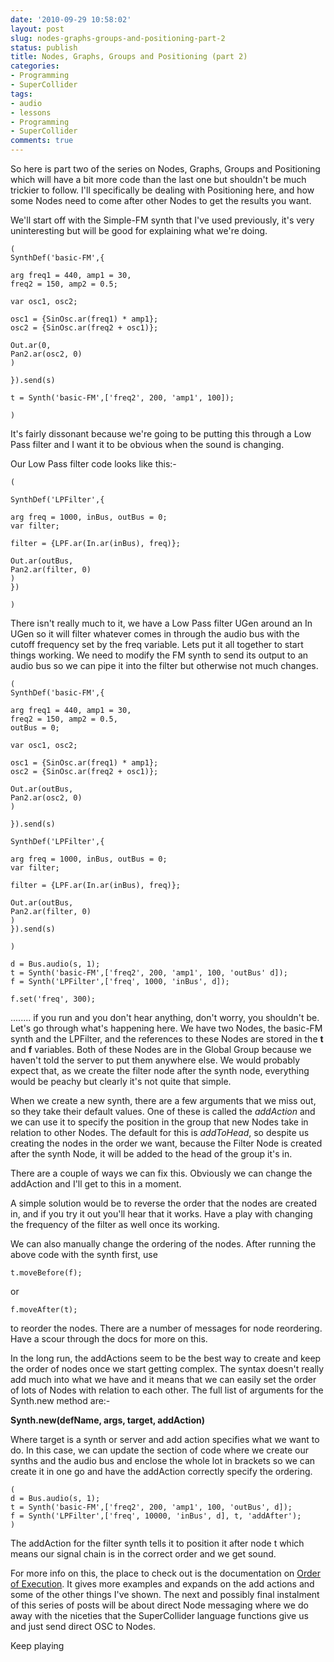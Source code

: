 ```yaml
---
date: '2010-09-29 10:58:02'
layout: post
slug: nodes-graphs-groups-and-positioning-part-2
status: publish
title: Nodes, Graphs, Groups and Positioning (part 2)
categories:
- Programming
- SuperCollider
tags:
- audio
- lessons
- Programming
- SuperCollider
comments: true
---
```


So here is part two of the series on Nodes, Graphs, Groups and Positioning which will have a bit more code than the last one but shouldn't be much trickier to follow. I'll specifically be dealing with Positioning here, and how some Nodes need to come after other Nodes to get the results you want.

We'll start off with the Simple-FM synth that I've used previously, it's very uninteresting but will be good for explaining what we're doing.

    
    (
    SynthDef('basic-FM',{
    
    arg freq1 = 440, amp1 = 30,
    freq2 = 150, amp2 = 0.5;
    
    var osc1, osc2;
    
    osc1 = {SinOsc.ar(freq1) * amp1};
    osc2 = {SinOsc.ar(freq2 + osc1)};
    
    Out.ar(0,
    Pan2.ar(osc2, 0)
    )
    
    }).send(s)
    
    t = Synth('basic-FM',['freq2', 200, 'amp1', 100]);
    
    )


It's fairly dissonant because we're going to be putting this through a Low Pass filter and I want it to be obvious when the sound is changing.

Our Low Pass filter code looks like this:-

    
    (
    
    SynthDef('LPFilter',{
    
    arg freq = 1000, inBus, outBus = 0;
    var filter;
    
    filter = {LPF.ar(In.ar(inBus), freq)};
    
    Out.ar(outBus,
    Pan2.ar(filter, 0)
    )
    })
    
    )


There isn't really much to it, we have a Low Pass filter UGen around an In UGen so it will filter whatever comes in through the audio bus with the cutoff frequency set by the freq variable. Lets put it all together to start things working. We need to modify the FM synth to send its output to an audio bus so we can pipe it into the filter but otherwise not much changes.

    
    (
    SynthDef('basic-FM',{
    
    arg freq1 = 440, amp1 = 30,
    freq2 = 150, amp2 = 0.5,
    outBus = 0;
    
    var osc1, osc2;
    
    osc1 = {SinOsc.ar(freq1) * amp1};
    osc2 = {SinOsc.ar(freq2 + osc1)};
    
    Out.ar(outBus,
    Pan2.ar(osc2, 0)
    )
    
    }).send(s)
    
    SynthDef('LPFilter',{
    
    arg freq = 1000, inBus, outBus = 0;
    var filter;
    
    filter = {LPF.ar(In.ar(inBus), freq)};
    
    Out.ar(outBus,
    Pan2.ar(filter, 0)
    )
    }).send(s)
    
    )
    
    d = Bus.audio(s, 1);
    t = Synth('basic-FM',['freq2', 200, 'amp1', 100, 'outBus' d]);
    f = Synth('LPFilter',['freq', 1000, 'inBus', d]);
    
    f.set('freq', 300);


........ if you run and you don't hear anything, don't worry, you shouldn't be.  Let's go through what's happening here. We have two Nodes, the basic-FM synth and the LPFilter, and the references to these Nodes are stored in the **t** and **f** variables. Both of these Nodes are in the Global Group because we haven't told the server to put them anywhere else. We would probably expect that, as we create the filter node after the synth node, everything would be peachy but clearly it's not quite that simple.

When we create a new synth, there are a few arguments that we miss out, so they take their default values. One of these is called the _addAction_ and we can use it to specify the position in the group that new Nodes take in relation to other Nodes. The default for this is _addToHead_, so despite us creating the nodes in the order we want, because the Filter Node is created after the synth Node, it will be added to the head of the group it's in.

There are a couple of ways we can fix this. Obviously we can change the addAction and I'll get to this in a moment.

A simple solution would be to reverse the order that the nodes are created in, and if you try it out you'll hear that it works. Have a play with changing the frequency of the filter as well once its working.

We can also manually change the ordering of the nodes. After running the above code with the synth first, use

    
    t.moveBefore(f);


or

    
    f.moveAfter(t);


to reorder the nodes. There are a number of messages for node reordering. Have a scour through the docs for more on this.

In the long run, the addActions seem to be the best way to create and keep the order of nodes once we start getting complex. The syntax doesn't really add much into what we have and it means that we can easily set the order of lots of Nodes with relation to each other. The full list of arguments for the Synth.new method are:-

**Synth.new(defName, args, target, addAction)**

Where target is a synth or server and add action specifies what we want to do. In this case, we can update the section of code where we create our synths and the audio bus and enclose the whole lot in brackets so we can create it in one go and have the addAction correctly specify the ordering.

    
    (
    d = Bus.audio(s, 1);
    t = Synth('basic-FM',['freq2', 200, 'amp1', 100, 'outBus', d]);
    f = Synth('LPFilter',['freq', 10000, 'inBus', d], t, 'addAfter');
    )


The addAction for the filter synth tells it to position it after node t which means our signal chain is in the correct order and we get sound.

For more info on this, the place to check out is the documentation on [Order of Execution](http://supercollider.svn.sourceforge.net/viewvc/supercollider/trunk/common/build/Help/ServerArchitecture/Order-of-execution.html). It gives more examples and expands on the add actions and some of the other things I've shown. The next and possibly final instalment of this series of posts will be about direct Node messaging where we do away with the niceties that the SuperCollider language functions give us and just send direct OSC to Nodes.

Keep playing
